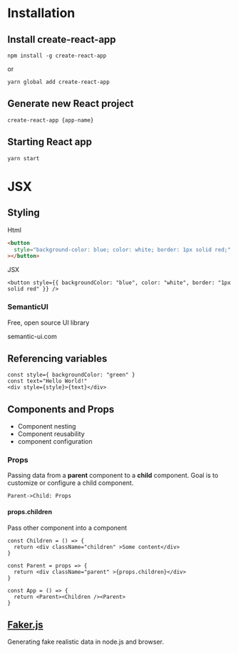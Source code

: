 # Installation

## Install create-react-app

```
npm install -g create-react-app
```

or

```
yarn global add create-react-app
```

## Generate new React project

```
create-react-app {app-name}
```

## Starting React app

```
yarn start
```

# JSX

## Styling

Html

```html
<button
  style="background-color: blue; color: white; border: 1px solid red;"
></button>
```

JSX

```JSX
<button style={{ backgroundColor: "blue", color: "white", border: "1px solid red" }} />
```

### SemanticUI

Free, open source UI library

semantic-ui.com

## Referencing variables

```JSX
const style={ backgroundColor: "green" }
const text="Hello World!"
<div style={style}>{text}</div>
```

## Components and Props

- Component nesting
- Component reusability
- component configuration

### Props

Passing data from a **parent** component to a **child** component. Goal is to customize or configure a child component.

```sequence
Parent->Child: Props
```

#### props.children

Pass other component into a component

```JSX
const Children = () => {
  return <div className="children" >Some content</div>
}

const Parent = props => {
  return <div className="parent" >{props.children}</div>
}

const App = () => {
  return <Parent><Children /><Parent>
}
```

## [Faker.js](https://github.com/marak/Faker.js/)

Generating fake realistic data in node.js and browser.
